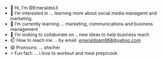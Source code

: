 - 👋 Hi, I’m @Emeraldss3
- 👀 I’m interested in ... learning more about social media managemt and marketing
- 🌱 I’m currently learning ... marketing, communications and business management
- 💞️ I’m looking to collaborate on .. new ideas to help business reach
- 📫 How to reach me ... by email: emeraldsam968@yahoo.com
- 😄 Pronouns: ... she/her
- ⚡ Fun fact: ... i love to workout and meal prep/cook

<!---
Emeraldss3/Emeraldss3 is a ✨ special ✨ repository because its `README.md` (this file) appears on your GitHub profile.
You can click the Preview link to take a look at your changes.
--->
